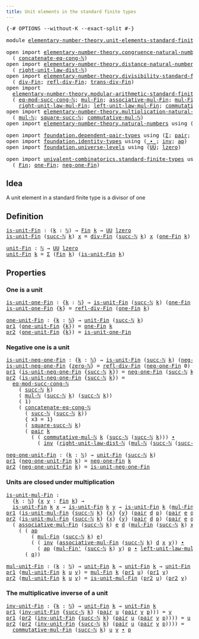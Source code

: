 ```yaml
---
title: Unit elements in the standard finite types
---
```


<pre class="Agda"><a id="68" class="Symbol">{-#</a> <a id="72" class="Keyword">OPTIONS</a> <a id="80" class="Pragma">--without-K</a> <a id="92" class="Pragma">--exact-split</a> <a id="106" class="Symbol">#-}</a>

<a id="111" class="Keyword">module</a> <a id="118" href="elementary-number-theory.unit-elements-standard-finite-types.html" class="Module">elementary-number-theory.unit-elements-standard-finite-types</a> <a id="179" class="Keyword">where</a>

<a id="186" class="Keyword">open</a> <a id="191" class="Keyword">import</a> <a id="198" href="elementary-number-theory.congruence-natural-numbers.html" class="Module">elementary-number-theory.congruence-natural-numbers</a> <a id="250" class="Keyword">using</a>
  <a id="258" class="Symbol">(</a> <a id="260" href="elementary-number-theory.congruence-natural-numbers.html#1919" class="Function">concatenate-eq-cong-ℕ</a><a id="281" class="Symbol">)</a>
<a id="283" class="Keyword">open</a> <a id="288" class="Keyword">import</a> <a id="295" href="elementary-number-theory.distance-natural-numbers.html" class="Module">elementary-number-theory.distance-natural-numbers</a> <a id="345" class="Keyword">using</a>
  <a id="353" class="Symbol">(</a> <a id="355" href="elementary-number-theory.distance-natural-numbers.html#2735" class="Function">right-unit-law-dist-ℕ</a><a id="376" class="Symbol">)</a>
<a id="378" class="Keyword">open</a> <a id="383" class="Keyword">import</a> <a id="390" href="elementary-number-theory.divisibility-standard-finite-types.html" class="Module">elementary-number-theory.divisibility-standard-finite-types</a> <a id="450" class="Keyword">using</a>
  <a id="458" class="Symbol">(</a> <a id="460" href="elementary-number-theory.divisibility-standard-finite-types.html#1218" class="Function">div-Fin</a><a id="467" class="Symbol">;</a> <a id="469" href="elementary-number-theory.divisibility-standard-finite-types.html#1387" class="Function">refl-div-Fin</a><a id="481" class="Symbol">;</a> <a id="483" href="elementary-number-theory.divisibility-standard-finite-types.html#1600" class="Function">trans-div-Fin</a><a id="496" class="Symbol">)</a>
<a id="498" class="Keyword">open</a> <a id="503" class="Keyword">import</a>
  <a id="512" href="elementary-number-theory.modular-arithmetic-standard-finite-types.html" class="Module">elementary-number-theory.modular-arithmetic-standard-finite-types</a> <a id="578" class="Keyword">using</a>
  <a id="586" class="Symbol">(</a> <a id="588" href="elementary-number-theory.modular-arithmetic-standard-finite-types.html#4527" class="Function">eq-mod-succ-cong-ℕ</a><a id="606" class="Symbol">;</a> <a id="608" href="elementary-number-theory.modular-arithmetic-standard-finite-types.html#15234" class="Function">mul-Fin</a><a id="615" class="Symbol">;</a> <a id="617" href="elementary-number-theory.modular-arithmetic-standard-finite-types.html#15887" class="Function">associative-mul-Fin</a><a id="636" class="Symbol">;</a> <a id="638" href="elementary-number-theory.modular-arithmetic-standard-finite-types.html#15373" class="Function">mul-Fin&#39;</a><a id="646" class="Symbol">;</a>
    <a id="652" href="elementary-number-theory.modular-arithmetic-standard-finite-types.html#18617" class="Function">right-unit-law-mul-Fin</a><a id="674" class="Symbol">;</a> <a id="676" href="elementary-number-theory.modular-arithmetic-standard-finite-types.html#18007" class="Function">left-unit-law-mul-Fin</a><a id="697" class="Symbol">;</a> <a id="699" href="elementary-number-theory.modular-arithmetic-standard-finite-types.html#17630" class="Function">commutative-mul-Fin</a><a id="718" class="Symbol">)</a>
<a id="720" class="Keyword">open</a> <a id="725" class="Keyword">import</a> <a id="732" href="elementary-number-theory.multiplication-natural-numbers.html" class="Module">elementary-number-theory.multiplication-natural-numbers</a> <a id="788" class="Keyword">using</a>
  <a id="796" class="Symbol">(</a> <a id="798" href="elementary-number-theory.multiplication-natural-numbers.html#1286" class="Function">mul-ℕ</a><a id="803" class="Symbol">;</a> <a id="805" href="elementary-number-theory.multiplication-natural-numbers.html#2853" class="Function">square-succ-ℕ</a><a id="818" class="Symbol">;</a> <a id="820" href="elementary-number-theory.multiplication-natural-numbers.html#3073" class="Function">commutative-mul-ℕ</a><a id="837" class="Symbol">)</a>
<a id="839" class="Keyword">open</a> <a id="844" class="Keyword">import</a> <a id="851" href="elementary-number-theory.natural-numbers.html" class="Module">elementary-number-theory.natural-numbers</a> <a id="892" class="Keyword">using</a> <a id="898" class="Symbol">(</a><a id="899" href="elementary-number-theory.natural-numbers.html#1548" class="Datatype">ℕ</a><a id="900" class="Symbol">;</a> <a id="902" href="elementary-number-theory.natural-numbers.html#1569" class="InductiveConstructor">zero-ℕ</a><a id="908" class="Symbol">;</a> <a id="910" href="elementary-number-theory.natural-numbers.html#1582" class="InductiveConstructor">succ-ℕ</a><a id="916" class="Symbol">)</a>

<a id="919" class="Keyword">open</a> <a id="924" class="Keyword">import</a> <a id="931" href="foundation.dependent-pair-types.html" class="Module">foundation.dependent-pair-types</a> <a id="963" class="Keyword">using</a> <a id="969" class="Symbol">(</a><a id="970" href="foundation-core.dependent-pair-types.html#515" class="Record">Σ</a><a id="971" class="Symbol">;</a> <a id="973" href="foundation-core.dependent-pair-types.html#588" class="InductiveConstructor">pair</a><a id="977" class="Symbol">;</a> <a id="979" href="foundation-core.dependent-pair-types.html#605" class="Field">pr1</a><a id="982" class="Symbol">;</a> <a id="984" href="foundation-core.dependent-pair-types.html#617" class="Field">pr2</a><a id="987" class="Symbol">)</a>
<a id="989" class="Keyword">open</a> <a id="994" class="Keyword">import</a> <a id="1001" href="foundation.identity-types.html" class="Module">foundation.identity-types</a> <a id="1027" class="Keyword">using</a> <a id="1033" class="Symbol">(</a><a id="1034" href="foundation-core.identity-types.html#2425" class="Function Operator">_∙_</a><a id="1037" class="Symbol">;</a> <a id="1039" href="foundation-core.identity-types.html#2729" class="Function">inv</a><a id="1042" class="Symbol">;</a> <a id="1044" href="foundation-core.identity-types.html#4003" class="Function">ap</a><a id="1046" class="Symbol">)</a>
<a id="1048" class="Keyword">open</a> <a id="1053" class="Keyword">import</a> <a id="1060" href="foundation.universe-levels.html" class="Module">foundation.universe-levels</a> <a id="1087" class="Keyword">using</a> <a id="1093" class="Symbol">(</a><a id="1094" href="foundation-core.universe-levels.html#235" class="Primitive">UU</a><a id="1096" class="Symbol">;</a> <a id="1098" href="Agda.Primitive.html#764" class="Primitive">lzero</a><a id="1103" class="Symbol">)</a>

<a id="1106" class="Keyword">open</a> <a id="1111" class="Keyword">import</a> <a id="1118" href="univalent-combinatorics.standard-finite-types.html" class="Module">univalent-combinatorics.standard-finite-types</a> <a id="1164" class="Keyword">using</a>
  <a id="1172" class="Symbol">(</a> <a id="1174" href="univalent-combinatorics.standard-finite-types.html#2393" class="Function">Fin</a><a id="1177" class="Symbol">;</a> <a id="1179" href="univalent-combinatorics.standard-finite-types.html#8190" class="Function">one-Fin</a><a id="1186" class="Symbol">;</a> <a id="1188" href="univalent-combinatorics.standard-finite-types.html#2712" class="Function">neg-one-Fin</a><a id="1199" class="Symbol">)</a>
</pre>
## Idea

A unit element in a standard finite type is a divisor of one

## Definition

<pre class="Agda"><a id="is-unit-Fin"></a><a id="1300" href="elementary-number-theory.unit-elements-standard-finite-types.html#1300" class="Function">is-unit-Fin</a> <a id="1312" class="Symbol">:</a> <a id="1314" class="Symbol">(</a><a id="1315" href="elementary-number-theory.unit-elements-standard-finite-types.html#1315" class="Bound">k</a> <a id="1317" class="Symbol">:</a> <a id="1319" href="elementary-number-theory.natural-numbers.html#1548" class="Datatype">ℕ</a><a id="1320" class="Symbol">)</a> <a id="1322" class="Symbol">→</a> <a id="1324" href="univalent-combinatorics.standard-finite-types.html#2393" class="Function">Fin</a> <a id="1328" href="elementary-number-theory.unit-elements-standard-finite-types.html#1315" class="Bound">k</a> <a id="1330" class="Symbol">→</a> <a id="1332" href="foundation-core.universe-levels.html#235" class="Primitive">UU</a> <a id="1335" href="Agda.Primitive.html#764" class="Primitive">lzero</a>
<a id="1341" href="elementary-number-theory.unit-elements-standard-finite-types.html#1300" class="Function">is-unit-Fin</a> <a id="1353" class="Symbol">(</a><a id="1354" href="elementary-number-theory.natural-numbers.html#1582" class="InductiveConstructor">succ-ℕ</a> <a id="1361" href="elementary-number-theory.unit-elements-standard-finite-types.html#1361" class="Bound">k</a><a id="1362" class="Symbol">)</a> <a id="1364" href="elementary-number-theory.unit-elements-standard-finite-types.html#1364" class="Bound">x</a> <a id="1366" class="Symbol">=</a> <a id="1368" href="elementary-number-theory.divisibility-standard-finite-types.html#1218" class="Function">div-Fin</a> <a id="1376" class="Symbol">(</a><a id="1377" href="elementary-number-theory.natural-numbers.html#1582" class="InductiveConstructor">succ-ℕ</a> <a id="1384" href="elementary-number-theory.unit-elements-standard-finite-types.html#1361" class="Bound">k</a><a id="1385" class="Symbol">)</a> <a id="1387" href="elementary-number-theory.unit-elements-standard-finite-types.html#1364" class="Bound">x</a> <a id="1389" class="Symbol">(</a><a id="1390" href="univalent-combinatorics.standard-finite-types.html#8190" class="Function">one-Fin</a> <a id="1398" href="elementary-number-theory.unit-elements-standard-finite-types.html#1361" class="Bound">k</a><a id="1399" class="Symbol">)</a>

<a id="unit-Fin"></a><a id="1402" href="elementary-number-theory.unit-elements-standard-finite-types.html#1402" class="Function">unit-Fin</a> <a id="1411" class="Symbol">:</a> <a id="1413" href="elementary-number-theory.natural-numbers.html#1548" class="Datatype">ℕ</a> <a id="1415" class="Symbol">→</a> <a id="1417" href="foundation-core.universe-levels.html#235" class="Primitive">UU</a> <a id="1420" href="Agda.Primitive.html#764" class="Primitive">lzero</a>
<a id="1426" href="elementary-number-theory.unit-elements-standard-finite-types.html#1402" class="Function">unit-Fin</a> <a id="1435" href="elementary-number-theory.unit-elements-standard-finite-types.html#1435" class="Bound">k</a> <a id="1437" class="Symbol">=</a> <a id="1439" href="foundation-core.dependent-pair-types.html#515" class="Record">Σ</a> <a id="1441" class="Symbol">(</a><a id="1442" href="univalent-combinatorics.standard-finite-types.html#2393" class="Function">Fin</a> <a id="1446" href="elementary-number-theory.unit-elements-standard-finite-types.html#1435" class="Bound">k</a><a id="1447" class="Symbol">)</a> <a id="1449" class="Symbol">(</a><a id="1450" href="elementary-number-theory.unit-elements-standard-finite-types.html#1300" class="Function">is-unit-Fin</a> <a id="1462" href="elementary-number-theory.unit-elements-standard-finite-types.html#1435" class="Bound">k</a><a id="1463" class="Symbol">)</a>
</pre>
## Properties

### One is a unit

<pre class="Agda"><a id="is-unit-one-Fin"></a><a id="1512" href="elementary-number-theory.unit-elements-standard-finite-types.html#1512" class="Function">is-unit-one-Fin</a> <a id="1528" class="Symbol">:</a> <a id="1530" class="Symbol">{</a><a id="1531" href="elementary-number-theory.unit-elements-standard-finite-types.html#1531" class="Bound">k</a> <a id="1533" class="Symbol">:</a> <a id="1535" href="elementary-number-theory.natural-numbers.html#1548" class="Datatype">ℕ</a><a id="1536" class="Symbol">}</a> <a id="1538" class="Symbol">→</a> <a id="1540" href="elementary-number-theory.unit-elements-standard-finite-types.html#1300" class="Function">is-unit-Fin</a> <a id="1552" class="Symbol">(</a><a id="1553" href="elementary-number-theory.natural-numbers.html#1582" class="InductiveConstructor">succ-ℕ</a> <a id="1560" href="elementary-number-theory.unit-elements-standard-finite-types.html#1531" class="Bound">k</a><a id="1561" class="Symbol">)</a> <a id="1563" class="Symbol">(</a><a id="1564" href="univalent-combinatorics.standard-finite-types.html#8190" class="Function">one-Fin</a> <a id="1572" href="elementary-number-theory.unit-elements-standard-finite-types.html#1531" class="Bound">k</a><a id="1573" class="Symbol">)</a>
<a id="1575" href="elementary-number-theory.unit-elements-standard-finite-types.html#1512" class="Function">is-unit-one-Fin</a> <a id="1591" class="Symbol">{</a><a id="1592" href="elementary-number-theory.unit-elements-standard-finite-types.html#1592" class="Bound">k</a><a id="1593" class="Symbol">}</a> <a id="1595" class="Symbol">=</a> <a id="1597" href="elementary-number-theory.divisibility-standard-finite-types.html#1387" class="Function">refl-div-Fin</a> <a id="1610" class="Symbol">(</a><a id="1611" href="univalent-combinatorics.standard-finite-types.html#8190" class="Function">one-Fin</a> <a id="1619" href="elementary-number-theory.unit-elements-standard-finite-types.html#1592" class="Bound">k</a><a id="1620" class="Symbol">)</a>

<a id="one-unit-Fin"></a><a id="1623" href="elementary-number-theory.unit-elements-standard-finite-types.html#1623" class="Function">one-unit-Fin</a> <a id="1636" class="Symbol">:</a> <a id="1638" class="Symbol">{</a><a id="1639" href="elementary-number-theory.unit-elements-standard-finite-types.html#1639" class="Bound">k</a> <a id="1641" class="Symbol">:</a> <a id="1643" href="elementary-number-theory.natural-numbers.html#1548" class="Datatype">ℕ</a><a id="1644" class="Symbol">}</a> <a id="1646" class="Symbol">→</a> <a id="1648" href="elementary-number-theory.unit-elements-standard-finite-types.html#1402" class="Function">unit-Fin</a> <a id="1657" class="Symbol">(</a><a id="1658" href="elementary-number-theory.natural-numbers.html#1582" class="InductiveConstructor">succ-ℕ</a> <a id="1665" href="elementary-number-theory.unit-elements-standard-finite-types.html#1639" class="Bound">k</a><a id="1666" class="Symbol">)</a>
<a id="1668" href="foundation-core.dependent-pair-types.html#605" class="Field">pr1</a> <a id="1672" class="Symbol">(</a><a id="1673" href="elementary-number-theory.unit-elements-standard-finite-types.html#1623" class="Function">one-unit-Fin</a> <a id="1686" class="Symbol">{</a><a id="1687" href="elementary-number-theory.unit-elements-standard-finite-types.html#1687" class="Bound">k</a><a id="1688" class="Symbol">})</a> <a id="1691" class="Symbol">=</a> <a id="1693" href="univalent-combinatorics.standard-finite-types.html#8190" class="Function">one-Fin</a> <a id="1701" href="elementary-number-theory.unit-elements-standard-finite-types.html#1687" class="Bound">k</a>
<a id="1703" href="foundation-core.dependent-pair-types.html#617" class="Field">pr2</a> <a id="1707" class="Symbol">(</a><a id="1708" href="elementary-number-theory.unit-elements-standard-finite-types.html#1623" class="Function">one-unit-Fin</a> <a id="1721" class="Symbol">{</a><a id="1722" href="elementary-number-theory.unit-elements-standard-finite-types.html#1722" class="Bound">k</a><a id="1723" class="Symbol">})</a> <a id="1726" class="Symbol">=</a> <a id="1728" href="elementary-number-theory.unit-elements-standard-finite-types.html#1512" class="Function">is-unit-one-Fin</a>
</pre>
### Negative one is a unit

<pre class="Agda"><a id="is-unit-neg-one-Fin"></a><a id="1785" href="elementary-number-theory.unit-elements-standard-finite-types.html#1785" class="Function">is-unit-neg-one-Fin</a> <a id="1805" class="Symbol">:</a> <a id="1807" class="Symbol">{</a><a id="1808" href="elementary-number-theory.unit-elements-standard-finite-types.html#1808" class="Bound">k</a> <a id="1810" class="Symbol">:</a> <a id="1812" href="elementary-number-theory.natural-numbers.html#1548" class="Datatype">ℕ</a><a id="1813" class="Symbol">}</a> <a id="1815" class="Symbol">→</a> <a id="1817" href="elementary-number-theory.unit-elements-standard-finite-types.html#1300" class="Function">is-unit-Fin</a> <a id="1829" class="Symbol">(</a><a id="1830" href="elementary-number-theory.natural-numbers.html#1582" class="InductiveConstructor">succ-ℕ</a> <a id="1837" href="elementary-number-theory.unit-elements-standard-finite-types.html#1808" class="Bound">k</a><a id="1838" class="Symbol">)</a> <a id="1840" class="Symbol">(</a><a id="1841" href="univalent-combinatorics.standard-finite-types.html#2712" class="Function">neg-one-Fin</a> <a id="1853" href="elementary-number-theory.unit-elements-standard-finite-types.html#1808" class="Bound">k</a><a id="1854" class="Symbol">)</a>
<a id="1856" href="elementary-number-theory.unit-elements-standard-finite-types.html#1785" class="Function">is-unit-neg-one-Fin</a> <a id="1876" class="Symbol">{</a><a id="1877" href="elementary-number-theory.natural-numbers.html#1569" class="InductiveConstructor">zero-ℕ</a><a id="1883" class="Symbol">}</a> <a id="1885" class="Symbol">=</a> <a id="1887" href="elementary-number-theory.divisibility-standard-finite-types.html#1387" class="Function">refl-div-Fin</a> <a id="1900" class="Symbol">(</a><a id="1901" href="univalent-combinatorics.standard-finite-types.html#2712" class="Function">neg-one-Fin</a> <a id="1913" class="Number">0</a><a id="1914" class="Symbol">)</a>
<a id="1916" href="foundation-core.dependent-pair-types.html#605" class="Field">pr1</a> <a id="1920" class="Symbol">(</a><a id="1921" href="elementary-number-theory.unit-elements-standard-finite-types.html#1785" class="Function">is-unit-neg-one-Fin</a> <a id="1941" class="Symbol">{</a><a id="1942" href="elementary-number-theory.natural-numbers.html#1582" class="InductiveConstructor">succ-ℕ</a> <a id="1949" href="elementary-number-theory.unit-elements-standard-finite-types.html#1949" class="Bound">k</a><a id="1950" class="Symbol">})</a> <a id="1953" class="Symbol">=</a> <a id="1955" href="univalent-combinatorics.standard-finite-types.html#2712" class="Function">neg-one-Fin</a> <a id="1967" class="Symbol">(</a><a id="1968" href="elementary-number-theory.natural-numbers.html#1582" class="InductiveConstructor">succ-ℕ</a> <a id="1975" href="elementary-number-theory.unit-elements-standard-finite-types.html#1949" class="Bound">k</a><a id="1976" class="Symbol">)</a>
<a id="1978" href="foundation-core.dependent-pair-types.html#617" class="Field">pr2</a> <a id="1982" class="Symbol">(</a><a id="1983" href="elementary-number-theory.unit-elements-standard-finite-types.html#1785" class="Function">is-unit-neg-one-Fin</a> <a id="2003" class="Symbol">{</a><a id="2004" href="elementary-number-theory.natural-numbers.html#1582" class="InductiveConstructor">succ-ℕ</a> <a id="2011" href="elementary-number-theory.unit-elements-standard-finite-types.html#2011" class="Bound">k</a><a id="2012" class="Symbol">})</a> <a id="2015" class="Symbol">=</a>
  <a id="2019" href="elementary-number-theory.modular-arithmetic-standard-finite-types.html#4527" class="Function">eq-mod-succ-cong-ℕ</a>
    <a id="2042" class="Symbol">(</a> <a id="2044" href="elementary-number-theory.natural-numbers.html#1582" class="InductiveConstructor">succ-ℕ</a> <a id="2051" href="elementary-number-theory.unit-elements-standard-finite-types.html#2011" class="Bound">k</a><a id="2052" class="Symbol">)</a>
    <a id="2058" class="Symbol">(</a> <a id="2060" href="elementary-number-theory.multiplication-natural-numbers.html#1286" class="Function">mul-ℕ</a> <a id="2066" class="Symbol">(</a><a id="2067" href="elementary-number-theory.natural-numbers.html#1582" class="InductiveConstructor">succ-ℕ</a> <a id="2074" href="elementary-number-theory.unit-elements-standard-finite-types.html#2011" class="Bound">k</a><a id="2075" class="Symbol">)</a> <a id="2077" class="Symbol">(</a><a id="2078" href="elementary-number-theory.natural-numbers.html#1582" class="InductiveConstructor">succ-ℕ</a> <a id="2085" href="elementary-number-theory.unit-elements-standard-finite-types.html#2011" class="Bound">k</a><a id="2086" class="Symbol">))</a>
    <a id="2093" class="Symbol">(</a> <a id="2095" class="Number">1</a><a id="2096" class="Symbol">)</a>
    <a id="2102" class="Symbol">(</a> <a id="2104" href="elementary-number-theory.congruence-natural-numbers.html#1919" class="Function">concatenate-eq-cong-ℕ</a>
      <a id="2132" class="Symbol">(</a> <a id="2134" href="elementary-number-theory.natural-numbers.html#1582" class="InductiveConstructor">succ-ℕ</a> <a id="2141" class="Symbol">(</a><a id="2142" href="elementary-number-theory.natural-numbers.html#1582" class="InductiveConstructor">succ-ℕ</a> <a id="2149" href="elementary-number-theory.unit-elements-standard-finite-types.html#2011" class="Bound">k</a><a id="2150" class="Symbol">))</a>
      <a id="2159" class="Symbol">{</a> <a id="2161" class="Argument">x3</a> <a id="2164" class="Symbol">=</a> <a id="2166" class="Number">1</a><a id="2167" class="Symbol">}</a>
      <a id="2175" class="Symbol">(</a> <a id="2177" href="elementary-number-theory.multiplication-natural-numbers.html#2853" class="Function">square-succ-ℕ</a> <a id="2191" href="elementary-number-theory.unit-elements-standard-finite-types.html#2011" class="Bound">k</a><a id="2192" class="Symbol">)</a>
      <a id="2200" class="Symbol">(</a> <a id="2202" href="foundation-core.dependent-pair-types.html#588" class="InductiveConstructor">pair</a> <a id="2207" href="elementary-number-theory.unit-elements-standard-finite-types.html#2011" class="Bound">k</a>
        <a id="2217" class="Symbol">(</a> <a id="2219" class="Symbol">(</a> <a id="2221" href="elementary-number-theory.multiplication-natural-numbers.html#3073" class="Function">commutative-mul-ℕ</a> <a id="2239" href="elementary-number-theory.unit-elements-standard-finite-types.html#2011" class="Bound">k</a> <a id="2241" class="Symbol">(</a><a id="2242" href="elementary-number-theory.natural-numbers.html#1582" class="InductiveConstructor">succ-ℕ</a> <a id="2249" class="Symbol">(</a><a id="2250" href="elementary-number-theory.natural-numbers.html#1582" class="InductiveConstructor">succ-ℕ</a> <a id="2257" href="elementary-number-theory.unit-elements-standard-finite-types.html#2011" class="Bound">k</a><a id="2258" class="Symbol">)))</a> <a id="2262" href="foundation-core.identity-types.html#2425" class="Function Operator">∙</a>
          <a id="2274" class="Symbol">(</a> <a id="2276" href="foundation-core.identity-types.html#2729" class="Function">inv</a> <a id="2280" class="Symbol">(</a><a id="2281" href="elementary-number-theory.distance-natural-numbers.html#2735" class="Function">right-unit-law-dist-ℕ</a> <a id="2303" class="Symbol">(</a><a id="2304" href="elementary-number-theory.multiplication-natural-numbers.html#1286" class="Function">mul-ℕ</a> <a id="2310" class="Symbol">(</a><a id="2311" href="elementary-number-theory.natural-numbers.html#1582" class="InductiveConstructor">succ-ℕ</a> <a id="2318" class="Symbol">(</a><a id="2319" href="elementary-number-theory.natural-numbers.html#1582" class="InductiveConstructor">succ-ℕ</a> <a id="2326" href="elementary-number-theory.unit-elements-standard-finite-types.html#2011" class="Bound">k</a><a id="2327" class="Symbol">))</a> <a id="2330" href="elementary-number-theory.unit-elements-standard-finite-types.html#2011" class="Bound">k</a><a id="2331" class="Symbol">))))))</a>

<a id="neg-one-unit-Fin"></a><a id="2339" href="elementary-number-theory.unit-elements-standard-finite-types.html#2339" class="Function">neg-one-unit-Fin</a> <a id="2356" class="Symbol">:</a> <a id="2358" class="Symbol">(</a><a id="2359" href="elementary-number-theory.unit-elements-standard-finite-types.html#2359" class="Bound">k</a> <a id="2361" class="Symbol">:</a> <a id="2363" href="elementary-number-theory.natural-numbers.html#1548" class="Datatype">ℕ</a><a id="2364" class="Symbol">)</a> <a id="2366" class="Symbol">→</a> <a id="2368" href="elementary-number-theory.unit-elements-standard-finite-types.html#1402" class="Function">unit-Fin</a> <a id="2377" class="Symbol">(</a><a id="2378" href="elementary-number-theory.natural-numbers.html#1582" class="InductiveConstructor">succ-ℕ</a> <a id="2385" href="elementary-number-theory.unit-elements-standard-finite-types.html#2359" class="Bound">k</a><a id="2386" class="Symbol">)</a>
<a id="2388" href="foundation-core.dependent-pair-types.html#605" class="Field">pr1</a> <a id="2392" class="Symbol">(</a><a id="2393" href="elementary-number-theory.unit-elements-standard-finite-types.html#2339" class="Function">neg-one-unit-Fin</a> <a id="2410" href="elementary-number-theory.unit-elements-standard-finite-types.html#2410" class="Bound">k</a><a id="2411" class="Symbol">)</a> <a id="2413" class="Symbol">=</a> <a id="2415" href="univalent-combinatorics.standard-finite-types.html#2712" class="Function">neg-one-Fin</a> <a id="2427" href="elementary-number-theory.unit-elements-standard-finite-types.html#2410" class="Bound">k</a>
<a id="2429" href="foundation-core.dependent-pair-types.html#617" class="Field">pr2</a> <a id="2433" class="Symbol">(</a><a id="2434" href="elementary-number-theory.unit-elements-standard-finite-types.html#2339" class="Function">neg-one-unit-Fin</a> <a id="2451" href="elementary-number-theory.unit-elements-standard-finite-types.html#2451" class="Bound">k</a><a id="2452" class="Symbol">)</a> <a id="2454" class="Symbol">=</a> <a id="2456" href="elementary-number-theory.unit-elements-standard-finite-types.html#1785" class="Function">is-unit-neg-one-Fin</a>
</pre>
### Units are closed under multiplication

<pre class="Agda"><a id="is-unit-mul-Fin"></a><a id="2532" href="elementary-number-theory.unit-elements-standard-finite-types.html#2532" class="Function">is-unit-mul-Fin</a> <a id="2548" class="Symbol">:</a>
  <a id="2552" class="Symbol">{</a><a id="2553" href="elementary-number-theory.unit-elements-standard-finite-types.html#2553" class="Bound">k</a> <a id="2555" class="Symbol">:</a> <a id="2557" href="elementary-number-theory.natural-numbers.html#1548" class="Datatype">ℕ</a><a id="2558" class="Symbol">}</a> <a id="2560" class="Symbol">{</a><a id="2561" href="elementary-number-theory.unit-elements-standard-finite-types.html#2561" class="Bound">x</a> <a id="2563" href="elementary-number-theory.unit-elements-standard-finite-types.html#2563" class="Bound">y</a> <a id="2565" class="Symbol">:</a> <a id="2567" href="univalent-combinatorics.standard-finite-types.html#2393" class="Function">Fin</a> <a id="2571" href="elementary-number-theory.unit-elements-standard-finite-types.html#2553" class="Bound">k</a><a id="2572" class="Symbol">}</a> <a id="2574" class="Symbol">→</a>
  <a id="2578" href="elementary-number-theory.unit-elements-standard-finite-types.html#1300" class="Function">is-unit-Fin</a> <a id="2590" href="elementary-number-theory.unit-elements-standard-finite-types.html#2553" class="Bound">k</a> <a id="2592" href="elementary-number-theory.unit-elements-standard-finite-types.html#2561" class="Bound">x</a> <a id="2594" class="Symbol">→</a> <a id="2596" href="elementary-number-theory.unit-elements-standard-finite-types.html#1300" class="Function">is-unit-Fin</a> <a id="2608" href="elementary-number-theory.unit-elements-standard-finite-types.html#2553" class="Bound">k</a> <a id="2610" href="elementary-number-theory.unit-elements-standard-finite-types.html#2563" class="Bound">y</a> <a id="2612" class="Symbol">→</a> <a id="2614" href="elementary-number-theory.unit-elements-standard-finite-types.html#1300" class="Function">is-unit-Fin</a> <a id="2626" href="elementary-number-theory.unit-elements-standard-finite-types.html#2553" class="Bound">k</a> <a id="2628" class="Symbol">(</a><a id="2629" href="elementary-number-theory.modular-arithmetic-standard-finite-types.html#15234" class="Function">mul-Fin</a> <a id="2637" href="elementary-number-theory.unit-elements-standard-finite-types.html#2553" class="Bound">k</a> <a id="2639" href="elementary-number-theory.unit-elements-standard-finite-types.html#2561" class="Bound">x</a> <a id="2641" href="elementary-number-theory.unit-elements-standard-finite-types.html#2563" class="Bound">y</a><a id="2642" class="Symbol">)</a>
<a id="2644" href="foundation-core.dependent-pair-types.html#605" class="Field">pr1</a> <a id="2648" class="Symbol">(</a><a id="2649" href="elementary-number-theory.unit-elements-standard-finite-types.html#2532" class="Function">is-unit-mul-Fin</a> <a id="2665" class="Symbol">{</a><a id="2666" href="elementary-number-theory.natural-numbers.html#1582" class="InductiveConstructor">succ-ℕ</a> <a id="2673" href="elementary-number-theory.unit-elements-standard-finite-types.html#2673" class="Bound">k</a><a id="2674" class="Symbol">}</a> <a id="2676" class="Symbol">{</a><a id="2677" href="elementary-number-theory.unit-elements-standard-finite-types.html#2677" class="Bound">x</a><a id="2678" class="Symbol">}</a> <a id="2680" class="Symbol">{</a><a id="2681" href="elementary-number-theory.unit-elements-standard-finite-types.html#2681" class="Bound">y</a><a id="2682" class="Symbol">}</a> <a id="2684" class="Symbol">(</a><a id="2685" href="foundation-core.dependent-pair-types.html#588" class="InductiveConstructor">pair</a> <a id="2690" href="elementary-number-theory.unit-elements-standard-finite-types.html#2690" class="Bound">d</a> <a id="2692" href="elementary-number-theory.unit-elements-standard-finite-types.html#2692" class="Bound">p</a><a id="2693" class="Symbol">)</a> <a id="2695" class="Symbol">(</a><a id="2696" href="foundation-core.dependent-pair-types.html#588" class="InductiveConstructor">pair</a> <a id="2701" href="elementary-number-theory.unit-elements-standard-finite-types.html#2701" class="Bound">e</a> <a id="2703" href="elementary-number-theory.unit-elements-standard-finite-types.html#2703" class="Bound">q</a><a id="2704" class="Symbol">))</a> <a id="2707" class="Symbol">=</a> <a id="2709" href="elementary-number-theory.modular-arithmetic-standard-finite-types.html#15234" class="Function">mul-Fin</a> <a id="2717" class="Symbol">(</a><a id="2718" href="elementary-number-theory.natural-numbers.html#1582" class="InductiveConstructor">succ-ℕ</a> <a id="2725" href="elementary-number-theory.unit-elements-standard-finite-types.html#2673" class="Bound">k</a><a id="2726" class="Symbol">)</a> <a id="2728" href="elementary-number-theory.unit-elements-standard-finite-types.html#2701" class="Bound">e</a> <a id="2730" href="elementary-number-theory.unit-elements-standard-finite-types.html#2690" class="Bound">d</a>
<a id="2732" href="foundation-core.dependent-pair-types.html#617" class="Field">pr2</a> <a id="2736" class="Symbol">(</a><a id="2737" href="elementary-number-theory.unit-elements-standard-finite-types.html#2532" class="Function">is-unit-mul-Fin</a> <a id="2753" class="Symbol">{</a><a id="2754" href="elementary-number-theory.natural-numbers.html#1582" class="InductiveConstructor">succ-ℕ</a> <a id="2761" href="elementary-number-theory.unit-elements-standard-finite-types.html#2761" class="Bound">k</a><a id="2762" class="Symbol">}</a> <a id="2764" class="Symbol">{</a><a id="2765" href="elementary-number-theory.unit-elements-standard-finite-types.html#2765" class="Bound">x</a><a id="2766" class="Symbol">}</a> <a id="2768" class="Symbol">{</a><a id="2769" href="elementary-number-theory.unit-elements-standard-finite-types.html#2769" class="Bound">y</a><a id="2770" class="Symbol">}</a> <a id="2772" class="Symbol">(</a><a id="2773" href="foundation-core.dependent-pair-types.html#588" class="InductiveConstructor">pair</a> <a id="2778" href="elementary-number-theory.unit-elements-standard-finite-types.html#2778" class="Bound">d</a> <a id="2780" href="elementary-number-theory.unit-elements-standard-finite-types.html#2780" class="Bound">p</a><a id="2781" class="Symbol">)</a> <a id="2783" class="Symbol">(</a><a id="2784" href="foundation-core.dependent-pair-types.html#588" class="InductiveConstructor">pair</a> <a id="2789" href="elementary-number-theory.unit-elements-standard-finite-types.html#2789" class="Bound">e</a> <a id="2791" href="elementary-number-theory.unit-elements-standard-finite-types.html#2791" class="Bound">q</a><a id="2792" class="Symbol">))</a> <a id="2795" class="Symbol">=</a>
  <a id="2799" class="Symbol">(</a> <a id="2801" href="elementary-number-theory.modular-arithmetic-standard-finite-types.html#15887" class="Function">associative-mul-Fin</a> <a id="2821" class="Symbol">(</a><a id="2822" href="elementary-number-theory.natural-numbers.html#1582" class="InductiveConstructor">succ-ℕ</a> <a id="2829" href="elementary-number-theory.unit-elements-standard-finite-types.html#2761" class="Bound">k</a><a id="2830" class="Symbol">)</a> <a id="2832" href="elementary-number-theory.unit-elements-standard-finite-types.html#2789" class="Bound">e</a> <a id="2834" href="elementary-number-theory.unit-elements-standard-finite-types.html#2778" class="Bound">d</a> <a id="2836" class="Symbol">(</a><a id="2837" href="elementary-number-theory.modular-arithmetic-standard-finite-types.html#15234" class="Function">mul-Fin</a> <a id="2845" class="Symbol">(</a><a id="2846" href="elementary-number-theory.natural-numbers.html#1582" class="InductiveConstructor">succ-ℕ</a> <a id="2853" href="elementary-number-theory.unit-elements-standard-finite-types.html#2761" class="Bound">k</a><a id="2854" class="Symbol">)</a> <a id="2856" href="elementary-number-theory.unit-elements-standard-finite-types.html#2765" class="Bound">x</a> <a id="2858" href="elementary-number-theory.unit-elements-standard-finite-types.html#2769" class="Bound">y</a><a id="2859" class="Symbol">))</a> <a id="2862" href="foundation-core.identity-types.html#2425" class="Function Operator">∙</a>
    <a id="2868" class="Symbol">(</a> <a id="2870" class="Symbol">(</a> <a id="2872" href="foundation-core.identity-types.html#4003" class="Function">ap</a>
        <a id="2883" class="Symbol">(</a> <a id="2885" href="elementary-number-theory.modular-arithmetic-standard-finite-types.html#15234" class="Function">mul-Fin</a> <a id="2893" class="Symbol">(</a><a id="2894" href="elementary-number-theory.natural-numbers.html#1582" class="InductiveConstructor">succ-ℕ</a> <a id="2901" href="elementary-number-theory.unit-elements-standard-finite-types.html#2761" class="Bound">k</a><a id="2902" class="Symbol">)</a> <a id="2904" href="elementary-number-theory.unit-elements-standard-finite-types.html#2789" class="Bound">e</a><a id="2905" class="Symbol">)</a>
        <a id="2915" class="Symbol">(</a> <a id="2917" class="Symbol">(</a> <a id="2919" href="foundation-core.identity-types.html#2729" class="Function">inv</a> <a id="2923" class="Symbol">(</a><a id="2924" href="elementary-number-theory.modular-arithmetic-standard-finite-types.html#15887" class="Function">associative-mul-Fin</a> <a id="2944" class="Symbol">(</a><a id="2945" href="elementary-number-theory.natural-numbers.html#1582" class="InductiveConstructor">succ-ℕ</a> <a id="2952" href="elementary-number-theory.unit-elements-standard-finite-types.html#2761" class="Bound">k</a><a id="2953" class="Symbol">)</a> <a id="2955" href="elementary-number-theory.unit-elements-standard-finite-types.html#2778" class="Bound">d</a> <a id="2957" href="elementary-number-theory.unit-elements-standard-finite-types.html#2765" class="Bound">x</a> <a id="2959" href="elementary-number-theory.unit-elements-standard-finite-types.html#2769" class="Bound">y</a><a id="2960" class="Symbol">))</a> <a id="2963" href="foundation-core.identity-types.html#2425" class="Function Operator">∙</a>
          <a id="2975" class="Symbol">(</a> <a id="2977" href="foundation-core.identity-types.html#4003" class="Function">ap</a> <a id="2980" class="Symbol">(</a><a id="2981" href="elementary-number-theory.modular-arithmetic-standard-finite-types.html#15373" class="Function">mul-Fin&#39;</a> <a id="2990" class="Symbol">(</a><a id="2991" href="elementary-number-theory.natural-numbers.html#1582" class="InductiveConstructor">succ-ℕ</a> <a id="2998" href="elementary-number-theory.unit-elements-standard-finite-types.html#2761" class="Bound">k</a><a id="2999" class="Symbol">)</a> <a id="3001" href="elementary-number-theory.unit-elements-standard-finite-types.html#2769" class="Bound">y</a><a id="3002" class="Symbol">)</a> <a id="3004" href="elementary-number-theory.unit-elements-standard-finite-types.html#2780" class="Bound">p</a> <a id="3006" href="foundation-core.identity-types.html#2425" class="Function Operator">∙</a> <a id="3008" href="elementary-number-theory.modular-arithmetic-standard-finite-types.html#18007" class="Function">left-unit-law-mul-Fin</a> <a id="3030" href="elementary-number-theory.unit-elements-standard-finite-types.html#2761" class="Bound">k</a> <a id="3032" href="elementary-number-theory.unit-elements-standard-finite-types.html#2769" class="Bound">y</a><a id="3033" class="Symbol">)))</a> <a id="3037" href="foundation-core.identity-types.html#2425" class="Function Operator">∙</a>
      <a id="3045" class="Symbol">(</a> <a id="3047" href="elementary-number-theory.unit-elements-standard-finite-types.html#2791" class="Bound">q</a><a id="3048" class="Symbol">))</a>

<a id="mul-unit-Fin"></a><a id="3052" href="elementary-number-theory.unit-elements-standard-finite-types.html#3052" class="Function">mul-unit-Fin</a> <a id="3065" class="Symbol">:</a> <a id="3067" class="Symbol">(</a><a id="3068" href="elementary-number-theory.unit-elements-standard-finite-types.html#3068" class="Bound">k</a> <a id="3070" class="Symbol">:</a> <a id="3072" href="elementary-number-theory.natural-numbers.html#1548" class="Datatype">ℕ</a><a id="3073" class="Symbol">)</a> <a id="3075" class="Symbol">→</a> <a id="3077" href="elementary-number-theory.unit-elements-standard-finite-types.html#1402" class="Function">unit-Fin</a> <a id="3086" href="elementary-number-theory.unit-elements-standard-finite-types.html#3068" class="Bound">k</a> <a id="3088" class="Symbol">→</a> <a id="3090" href="elementary-number-theory.unit-elements-standard-finite-types.html#1402" class="Function">unit-Fin</a> <a id="3099" href="elementary-number-theory.unit-elements-standard-finite-types.html#3068" class="Bound">k</a> <a id="3101" class="Symbol">→</a> <a id="3103" href="elementary-number-theory.unit-elements-standard-finite-types.html#1402" class="Function">unit-Fin</a> <a id="3112" href="elementary-number-theory.unit-elements-standard-finite-types.html#3068" class="Bound">k</a>
<a id="3114" href="foundation-core.dependent-pair-types.html#605" class="Field">pr1</a> <a id="3118" class="Symbol">(</a><a id="3119" href="elementary-number-theory.unit-elements-standard-finite-types.html#3052" class="Function">mul-unit-Fin</a> <a id="3132" href="elementary-number-theory.unit-elements-standard-finite-types.html#3132" class="Bound">k</a> <a id="3134" href="elementary-number-theory.unit-elements-standard-finite-types.html#3134" class="Bound">u</a> <a id="3136" href="elementary-number-theory.unit-elements-standard-finite-types.html#3136" class="Bound">v</a><a id="3137" class="Symbol">)</a> <a id="3139" class="Symbol">=</a> <a id="3141" href="elementary-number-theory.modular-arithmetic-standard-finite-types.html#15234" class="Function">mul-Fin</a> <a id="3149" href="elementary-number-theory.unit-elements-standard-finite-types.html#3132" class="Bound">k</a> <a id="3151" class="Symbol">(</a><a id="3152" href="foundation-core.dependent-pair-types.html#605" class="Field">pr1</a> <a id="3156" href="elementary-number-theory.unit-elements-standard-finite-types.html#3134" class="Bound">u</a><a id="3157" class="Symbol">)</a> <a id="3159" class="Symbol">(</a><a id="3160" href="foundation-core.dependent-pair-types.html#605" class="Field">pr1</a> <a id="3164" href="elementary-number-theory.unit-elements-standard-finite-types.html#3136" class="Bound">v</a><a id="3165" class="Symbol">)</a>
<a id="3167" href="foundation-core.dependent-pair-types.html#617" class="Field">pr2</a> <a id="3171" class="Symbol">(</a><a id="3172" href="elementary-number-theory.unit-elements-standard-finite-types.html#3052" class="Function">mul-unit-Fin</a> <a id="3185" href="elementary-number-theory.unit-elements-standard-finite-types.html#3185" class="Bound">k</a> <a id="3187" href="elementary-number-theory.unit-elements-standard-finite-types.html#3187" class="Bound">u</a> <a id="3189" href="elementary-number-theory.unit-elements-standard-finite-types.html#3189" class="Bound">v</a><a id="3190" class="Symbol">)</a> <a id="3192" class="Symbol">=</a> <a id="3194" href="elementary-number-theory.unit-elements-standard-finite-types.html#2532" class="Function">is-unit-mul-Fin</a> <a id="3210" class="Symbol">(</a><a id="3211" href="foundation-core.dependent-pair-types.html#617" class="Field">pr2</a> <a id="3215" href="elementary-number-theory.unit-elements-standard-finite-types.html#3187" class="Bound">u</a><a id="3216" class="Symbol">)</a> <a id="3218" class="Symbol">(</a><a id="3219" href="foundation-core.dependent-pair-types.html#617" class="Field">pr2</a> <a id="3223" href="elementary-number-theory.unit-elements-standard-finite-types.html#3189" class="Bound">v</a><a id="3224" class="Symbol">)</a>
</pre>
### The multiplicative inverse of a unit

<pre class="Agda"><a id="inv-unit-Fin"></a><a id="3281" href="elementary-number-theory.unit-elements-standard-finite-types.html#3281" class="Function">inv-unit-Fin</a> <a id="3294" class="Symbol">:</a> <a id="3296" class="Symbol">{</a><a id="3297" href="elementary-number-theory.unit-elements-standard-finite-types.html#3297" class="Bound">k</a> <a id="3299" class="Symbol">:</a> <a id="3301" href="elementary-number-theory.natural-numbers.html#1548" class="Datatype">ℕ</a><a id="3302" class="Symbol">}</a> <a id="3304" class="Symbol">→</a> <a id="3306" href="elementary-number-theory.unit-elements-standard-finite-types.html#1402" class="Function">unit-Fin</a> <a id="3315" href="elementary-number-theory.unit-elements-standard-finite-types.html#3297" class="Bound">k</a> <a id="3317" class="Symbol">→</a> <a id="3319" href="elementary-number-theory.unit-elements-standard-finite-types.html#1402" class="Function">unit-Fin</a> <a id="3328" href="elementary-number-theory.unit-elements-standard-finite-types.html#3297" class="Bound">k</a>
<a id="3330" href="foundation-core.dependent-pair-types.html#605" class="Field">pr1</a> <a id="3334" class="Symbol">(</a><a id="3335" href="elementary-number-theory.unit-elements-standard-finite-types.html#3281" class="Function">inv-unit-Fin</a> <a id="3348" class="Symbol">{</a><a id="3349" href="elementary-number-theory.natural-numbers.html#1582" class="InductiveConstructor">succ-ℕ</a> <a id="3356" href="elementary-number-theory.unit-elements-standard-finite-types.html#3356" class="Bound">k</a><a id="3357" class="Symbol">}</a> <a id="3359" class="Symbol">(</a><a id="3360" href="foundation-core.dependent-pair-types.html#588" class="InductiveConstructor">pair</a> <a id="3365" href="elementary-number-theory.unit-elements-standard-finite-types.html#3365" class="Bound">u</a> <a id="3367" class="Symbol">(</a><a id="3368" href="foundation-core.dependent-pair-types.html#588" class="InductiveConstructor">pair</a> <a id="3373" href="elementary-number-theory.unit-elements-standard-finite-types.html#3373" class="Bound">v</a> <a id="3375" href="elementary-number-theory.unit-elements-standard-finite-types.html#3375" class="Bound">p</a><a id="3376" class="Symbol">)))</a> <a id="3380" class="Symbol">=</a> <a id="3382" href="elementary-number-theory.unit-elements-standard-finite-types.html#3373" class="Bound">v</a>
<a id="3384" href="foundation-core.dependent-pair-types.html#605" class="Field">pr1</a> <a id="3388" class="Symbol">(</a><a id="3389" href="foundation-core.dependent-pair-types.html#617" class="Field">pr2</a> <a id="3393" class="Symbol">(</a><a id="3394" href="elementary-number-theory.unit-elements-standard-finite-types.html#3281" class="Function">inv-unit-Fin</a> <a id="3407" class="Symbol">{</a><a id="3408" href="elementary-number-theory.natural-numbers.html#1582" class="InductiveConstructor">succ-ℕ</a> <a id="3415" href="elementary-number-theory.unit-elements-standard-finite-types.html#3415" class="Bound">k</a><a id="3416" class="Symbol">}</a> <a id="3418" class="Symbol">(</a><a id="3419" href="foundation-core.dependent-pair-types.html#588" class="InductiveConstructor">pair</a> <a id="3424" href="elementary-number-theory.unit-elements-standard-finite-types.html#3424" class="Bound">u</a> <a id="3426" class="Symbol">(</a><a id="3427" href="foundation-core.dependent-pair-types.html#588" class="InductiveConstructor">pair</a> <a id="3432" href="elementary-number-theory.unit-elements-standard-finite-types.html#3432" class="Bound">v</a> <a id="3434" href="elementary-number-theory.unit-elements-standard-finite-types.html#3434" class="Bound">p</a><a id="3435" class="Symbol">))))</a> <a id="3440" class="Symbol">=</a> <a id="3442" href="elementary-number-theory.unit-elements-standard-finite-types.html#3424" class="Bound">u</a>
<a id="3444" href="foundation-core.dependent-pair-types.html#617" class="Field">pr2</a> <a id="3448" class="Symbol">(</a><a id="3449" href="foundation-core.dependent-pair-types.html#617" class="Field">pr2</a> <a id="3453" class="Symbol">(</a><a id="3454" href="elementary-number-theory.unit-elements-standard-finite-types.html#3281" class="Function">inv-unit-Fin</a> <a id="3467" class="Symbol">{</a><a id="3468" href="elementary-number-theory.natural-numbers.html#1582" class="InductiveConstructor">succ-ℕ</a> <a id="3475" href="elementary-number-theory.unit-elements-standard-finite-types.html#3475" class="Bound">k</a><a id="3476" class="Symbol">}</a> <a id="3478" class="Symbol">(</a><a id="3479" href="foundation-core.dependent-pair-types.html#588" class="InductiveConstructor">pair</a> <a id="3484" href="elementary-number-theory.unit-elements-standard-finite-types.html#3484" class="Bound">u</a> <a id="3486" class="Symbol">(</a><a id="3487" href="foundation-core.dependent-pair-types.html#588" class="InductiveConstructor">pair</a> <a id="3492" href="elementary-number-theory.unit-elements-standard-finite-types.html#3492" class="Bound">v</a> <a id="3494" href="elementary-number-theory.unit-elements-standard-finite-types.html#3494" class="Bound">p</a><a id="3495" class="Symbol">))))</a> <a id="3500" class="Symbol">=</a>
  <a id="3504" href="elementary-number-theory.modular-arithmetic-standard-finite-types.html#17630" class="Function">commutative-mul-Fin</a> <a id="3524" class="Symbol">(</a><a id="3525" href="elementary-number-theory.natural-numbers.html#1582" class="InductiveConstructor">succ-ℕ</a> <a id="3532" href="elementary-number-theory.unit-elements-standard-finite-types.html#3475" class="Bound">k</a><a id="3533" class="Symbol">)</a> <a id="3535" href="elementary-number-theory.unit-elements-standard-finite-types.html#3484" class="Bound">u</a> <a id="3537" href="elementary-number-theory.unit-elements-standard-finite-types.html#3492" class="Bound">v</a> <a id="3539" href="foundation-core.identity-types.html#2425" class="Function Operator">∙</a> <a id="3541" href="elementary-number-theory.unit-elements-standard-finite-types.html#3494" class="Bound">p</a>
</pre>